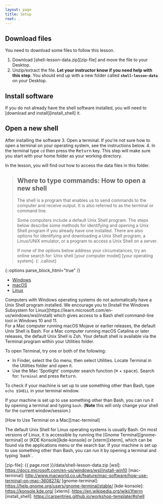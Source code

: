 ```yaml
---
layout: page
title: Setup
root: .
---
```


## Download files
You need to download some files to follow this lesson.

1. Download [shell-lesson-data.zip][zip-file] and move the file to your Desktop.
2. Unzip/extract the file.
   **Let your instructor know if you need help with this step**.
   You should end up with a new folder called **`shell-lesson-data`** on your Desktop.

## Install software
If you do not already have the shell software installed, you will need to
[download and install][install_shell] it.

## Open a new shell
After installing the software
3. Open a terminal.
   If you're not sure how to open a terminal on your operating system, see the instructions below.
4. In the terminal type `cd` then press the <kbd>Return</kbd> key.
   This step will make sure you start with your home folder as your working directory.

In the lesson, you will find out how to access the data files in this folder.

> ## Where to type commands: How to open a new shell
>
> The shell is a program that enables us to send commands to the computer and receive output.
> It is also referred to as the terminal or command line.
>
> Some computers include a default Unix Shell program.
> The steps below describe some methods for identifying and opening
> a Unix Shell program if you already have one installed.
> There are also options for identifying and downloading a Unix Shell program,
> a Linux/UNIX emulator, or a program to access a Unix Shell on a server.
>
> If none of the options below address your circumstances,
> try an online search for: Unix shell [your computer model] [your operating system].
{: .callout}

{::options parse_block_html="true" /}
<div>
<ul class="nav nav-tabs nav-justified" role="tablist">
<li role="presentation" class="active"><a data-os="windows" href="#windows" aria-controls="Windows"
role="tab" data-toggle="tab">Windows</a></li>
<li role="presentation"><a data-os="macos" href="#macos" aria-controls="macOS" role="tab"
data-toggle="tab">macOS</a></li>
<li role="presentation"><a data-os="linux" href="#linux" aria-controls="Linux" role="tab"
data-toggle="tab">Linux</a></li>
</ul>

<div class="tab-content">
<article role="tabpanel" class="tab-pane active" id="windows">
Computers with Windows operating systems do not automatically have a Unix Shell program
installed.
We encourage you to [Install the Windows Subsystem for Linux](https://learn.microsoft.com/en-us/windows/wsl/install)
which gives access to a Bash shell command-line tool in Windows 10 and 11.
</article>

<article role="tabpanel" class="tab-pane" id="macos">
For a Mac computer running macOS Mojave or earlier releases, the default Unix Shell is Bash.
For a Mac computer running macOS Catalina or later releases, the default Unix Shell is Zsh.
Your default shell is available via the Terminal program within your Utilities folder.

To open Terminal, try one or both of the following:
* In Finder, select the Go menu, then select Utilities.
  Locate Terminal in the Utilities folder and open it.
* Use the Mac 'Spotlight' computer search function (<kbd>⌘</kbd> + <kbd>space</kbd>).
  Search for: `Terminal` and press <kbd>Return</kbd>.

To check if your machine is set up to use something other than Bash,
type `echo $SHELL` in your terminal window.

If your machine is set up to use something other than Bash,
you can run it by opening a terminal and typing `bash`.
  (<b>Note</b> this will only change your shell for the current window/session.)

[How to Use Terminal on a Mac][mac-terminal]
</article>

<article role="tabpanel" class="tab-pane" id="linux">
The default Unix Shell for Linux operating systems is usually Bash.
On most versions of Linux, it is accessible by running the
[Gnome Terminal][gnome-terminal] or [KDE Konsole][kde-konsole] or [xterm][xterm],
which can be found via the applications menu or the search bar.
If your machine is set up to use something other than Bash,
you can run it by opening a terminal and typing `bash`.
</article>
</div>
</div>

[zip-file]: {{ page.root }}/data/shell-lesson-data.zip
[wsl]: https://docs.microsoft.com/en-us/windows/wsl/install-win10
[mac-terminal]: http://www.macworld.co.uk/feature/mac-software/how-use-terminal-on-mac-3608274/
[gnome-terminal]: https://help.gnome.org/users/gnome-terminal/stable/
[kde-konsole]: https://konsole.kde.org/
[xterm]: https://en.wikipedia.org/wiki/Xterm
[install_shell]: https://carpentries.github.io/workshop-template/#shell
